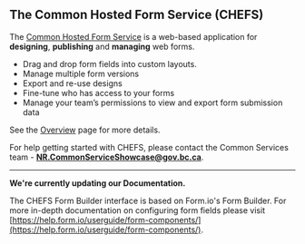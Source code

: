 ## The Common Hosted Form Service (CHEFS)

The [Common Hosted Form Service](https://github.com/bcgov/common-hosted-form-service) is a web-based application for **designing**, **publishing** and **managing** web forms. 

- Drag and drop form fields into custom layouts. 
- Manage multiple form versions
- Export and re-use designs
- Fine-tune who has access to your forms
- Manage your team’s permissions to view and export form submission data

See the [Overview](Overview) page for more details.

For help getting started with CHEFS, please contact the Common Services team - **NR.CommonServiceShowcase@gov.bc.ca**.


***

**We're currently updating our Documentation.**

The CHEFS Form Builder interface is based on Form.io's Form Builder.
For more in-depth documentation on configuring form fields please visit [https://help.form.io/userguide/form-components/](https://help.form.io/userguide/form-components/).

